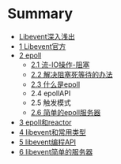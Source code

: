 # Summary

* [Libevent深入浅出](README.md)
* [1 Libevent官方](chapter1.md)
* [2 epoll](2-epoll.md)
    * [2.1 流-IO操作-阻塞](21-流-io.md)
    * [2.2 解决阻塞死等待的办法](21-解决阻塞死等待的办法.md)
    * [2.3 什么是epoll](23-什么是epoll.md)
    * 2.4 epollAPI
    * 2.5 触发模式
    * [2.6 简单的epoll服务器](26-简单的epoll服务器.md)
* [3 epoll和reactor](3-epoll和reactor.md)
* [4 libevent和常用类型](4-libevent简单服务器.md)
* [5 libevent编程API](5-libevent编程api.md)
* [6 libevent简单的服务器](6-libevent.md)

